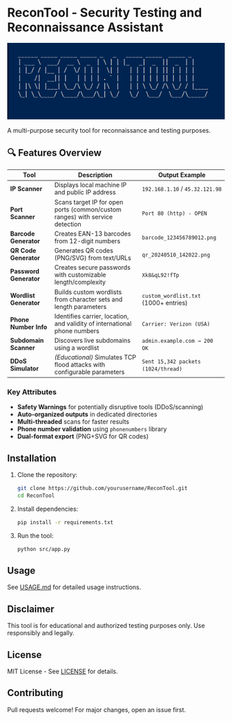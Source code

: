 # ReconTool - Security Testing and Reconnaissance Assistant

![ReconTool Banner](docs/images/banner.png)

A multi-purpose security tool for reconnaissance and testing purposes.

## 🔍 Features Overview

| Tool                    | Description                                                                 | Output Example                          |
|-------------------------|-----------------------------------------------------------------------------|-----------------------------------------|
| **IP Scanner**          | Displays local machine IP and public IP address                             | `192.168.1.10` / `45.32.121.98`        |
| **Port Scanner**        | Scans target IP for open ports (common/custom ranges) with service detection| `Port 80 (http) - OPEN`                |
| **Barcode Generator**   | Creates EAN-13 barcodes from 12-digit numbers                               | `barcode_123456789012.png`             |
| **QR Code Generator**   | Generates QR codes (PNG/SVG) from text/URLs                                 | `qr_20240510_142022.png`               |
| **Password Generator**  | Creates secure passwords with customizable length/complexity                | `Xk8&qL92!fTp`                         |
| **Wordlist Generator**  | Builds custom wordlists from character sets and length parameters           | `custom_wordlist.txt` (1000+ entries)  |
| **Phone Number Info**   | Identifies carrier, location, and validity of international phone numbers   | `Carrier: Verizon (USA)`               |
| **Subdomain Scanner**   | Discovers live subdomains using a wordlist                                  | `admin.example.com → 200 OK`           |
| **DDoS Simulator**      | *(Educational)* Simulates TCP flood attacks with configurable parameters    | `Sent 15,342 packets (1024/thread)`    |

### Key Attributes
- **Safety Warnings** for potentially disruptive tools (DDoS/scanning)
- **Auto-organized outputs** in dedicated directories
- **Multi-threaded** scans for faster results
- **Phone number validation** using `phonenumbers` library
- **Dual-format export** (PNG+SVG for QR codes)


## Installation
1. Clone the repository:
   ```bash
   git clone https://github.com/yourusername/ReconTool.git
   cd ReconTool

2. Install dependencies:
    ```bash
    pip install -r requirements.txt

3. Run the tool:
    ```bash
    python src/app.py

## Usage
See [USAGE.md](/docs/USAGE.md) for detailed usage instructions.

## Disclaimer
This tool is for educational and authorized testing purposes only. Use responsibly and legally.

## License
MIT License - See [LICENSE](LICENSE) for details.

## Contributing
Pull requests welcome! For major changes, open an issue first.
